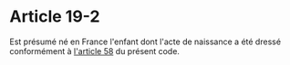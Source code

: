 # Article 19-2

Est présumé né en France l'enfant dont l'acte de naissance a été dressé conformément à <a href='/code-civil/livre-ier-des-personnes/titre-ii-des-actes-de-letat-civil/chapitre-ii-des-actes-de-naissance/section-1-des-declarations-de-naissance/58.md' title='Code civil - art. 58 (V)'>l'article 58</a> du présent code.